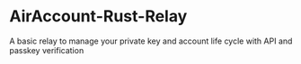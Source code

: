 # AirAccount-Rust-Relay
A basic relay to manage your private key and account life cycle with API and passkey verification
